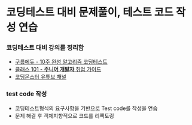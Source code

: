 # 코딩테스트 대비 문제풀이, 테스트 코드 작성 연습
### 코딩테스트 대비 강의를 정리함
- [구름에듀 - 10주 완성 알고리즘 코딩테스트](https://edu.goorm.io/learn/lecture/554/10%EC%A3%BC-%EC%99%84%EC%84%B1-%EC%95%8C%EA%B3%A0%EB%A6%AC%EC%A6%98-%EC%BD%94%EB%94%A9%ED%85%8C%EC%8A%A4%ED%8A%B8)
- [클래스 101 - **주니어 개발자** 취업 가이드](https://class101.net/products/QgSGem1apQGSvES6yDJg)
- [코딩몬스터 유튜브 채널](https://www.youtube.com/c/%EC%BD%94%EB%94%A9%EB%AA%AC%EC%8A%A4%ED%84%B0TV)

### test code 작성
- 코딩테스트형식의 요구사항을 기반으로 Test code를 작성을 연습
- 문제 해결 후 객체지향적으로 코드를 리팩토링 
